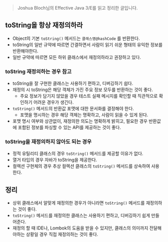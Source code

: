 > Joshua Bloch님의 Effective Java 3/E를 읽고 정리한 글입니다.
> 

## toString을 항상 재정의하라

- Object의 기본 `toString()` 메서드는 `클래스명@hashCode` 를 반환한다.
- toString의 일반 규약에 따르면 간결하면서 사람이 읽기 쉬운 형태의 유익한 정보를 반환해야한다.
- 일반 규약에 따르면 모든 하위 클래스에서 재정의하라고 권장하고 있다.

### toString 재정의하는 경우 참고

- toString을 잘 구현한 클래스는 사용하기 편하고, 디버깅하기 쉽다.
- 재정의 시 toString은 해당 객체가 가진 주요 정보 모두를 반환하는 것이 좋다.
    - 주요 정보가 담기지 않았을 경우 테스트 실패 메시지를 확인할 때 직관적으로 확인하기 어려운 경우가 생긴다.
- `toString()` 메서드의 반환값 포맷에 대한 문서화를 결정해야 한다.
    - 포맷을 명시하는 경우 해당 객체는 명확하고, 사람이 읽을 수 있게 된다.
- 포맷 명시 여부와 상관없이, 재정의한 의도는 명확하게 밝히고, 필요한 경우 반환값에 포함된 정보를 파싱할 수 있는 API를 제공하는 것이 좋다.

### toString을 재정의하지 않아도 되는 경우

- 정적 유틸리티 클래스의 경우 `toString()` 메서드를 제공할 이유가 없다.
- 열거 타입의 경우 자바가 toString을 제공한다.
- 컬렉션 구현체의 경우 추상 컬렉션 클래스의 `toString()` 메서드를 상속하여 사용한다.

## 정리

- 상위 클래스에서 알맞게 재정의한 경우가 아니라면 `toString()` 메서드를 재정의하는 것이 좋다.
- `toString()` 메서드를 재정의한 클래스는 사용하기 편하고, 디버깅하기 쉽게 만들어준다.
- 재정의 할 때 IDE나, Lombok의 도움을 받을 수 있지만, 클래스의 의미까지 전달해야하는 상황일 경우 직접 재정의하는 것이 좋다.
